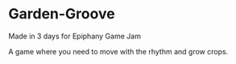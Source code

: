 # Garden-Groove

Made in 3 days for Epiphany Game Jam

A game where you need to move with the rhythm and grow crops.
